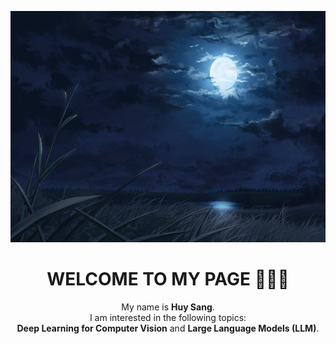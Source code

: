 <p align="center">
  <img src="./assets/banner.png" alt="Banner" width="100%" height="370px" />
</p>

<h1 align="center">WELCOME TO MY PAGE 👋👋👋</h1>

<p align="center">
  My name is <b>Huy Sang</b>.<br>
  I am interested in the following topics:<br>
  <b>Deep Learning for Computer Vision</b> and <b>Large Language Models (LLM)</b>.
</p>
